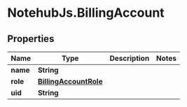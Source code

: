 # NotehubJs.BillingAccount

## Properties

| Name     | Type                                            | Description | Notes |
| -------- | ----------------------------------------------- | ----------- | ----- |
| **name** | **String**                                      |             |
| **role** | [**BillingAccountRole**](BillingAccountRole.md) |             |
| **uid**  | **String**                                      |             |
